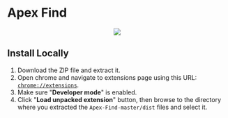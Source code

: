 # Apex Find

<div align="center">
    <img src="https://github.com/isurukumanayake/Apex-Find/assets/137193960/a3356945-f355-4d65-ad05-7e98f3b74db4" >
    <br/>
</div>


## Install Locally

1. Download the ZIP file and extract it.
2. Open chrome and navigate to extensions page using this URL: [`chrome://extensions`](chrome://extensions).
3. Make sure "**Developer mode**" is enabled.
4. Click "**Load unpacked extension**" button, then browse to the directory where you extracted the `Apex-Find-master/dist` files and select it.
